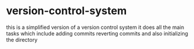 # version-control-system
this is a simplified version of a version control system it does all the main tasks which include adding commits reverting commits and also initializing the directory
